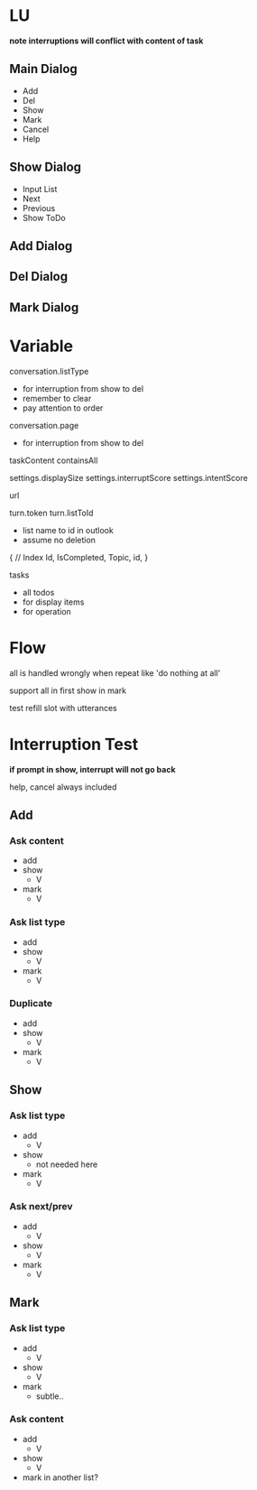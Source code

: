 # LU

**note interruptions will conflict with content of task**

## Main Dialog
- Add
- Del
- Show
- Mark
- Cancel
- Help

## Show Dialog
- Input List
- Next
- Previous
- Show ToDo

## Add Dialog
## Del Dialog
## Mark Dialog

# Variable
conversation.listType
- for interruption from show to del
- remember to clear
- pay attention to order

conversation.page
- for interruption from show to del

taskContent
containsAll

settings.displaySize
settings.interruptScore
settings.intentScore

url

turn.token
turn.listToId
- list name to id in outlook
- assume no deletion

{
    // Index
    Id,
    IsCompleted,
    Topic,
    id,
}

tasks
- all
todos
- for display
items
- for operation

# Flow

all is handled wrongly when repeat like 'do nothing at all'

support all in first show in mark

test refill slot with utterances

# Interruption Test

**if prompt in show, interrupt will not go back**

help, cancel always included

## Add
### Ask content
- add
- show
    - V
- mark
    - V

### Ask list type
- add
- show
    - V
- mark
    - V

### Duplicate
- add
- show
    - V
- mark
    - V

## Show
### Ask list type
- add
    - V
- show
    - not needed here
- mark
    - V

### Ask next/prev
- add
    - V
- show
    - V
- mark
    - V

## Mark
### Ask list type
- add
    - V
- show
    - V
- mark
    - subtle..

### Ask content
- add
    - V
- show
    - V
- mark in another list?
